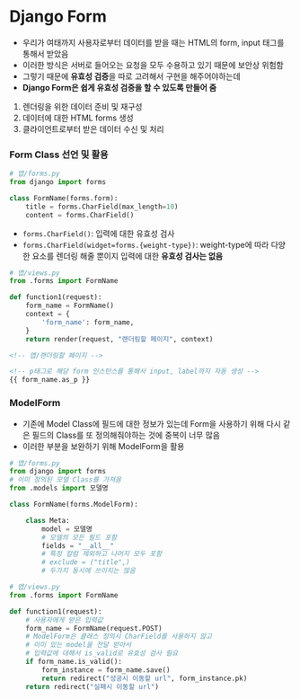 # Django Form

- 우리가 여태까지 사용자로부터 데이터를 받을 때는 HTML의 form, input 태그를 통해서 받았음
- 이러한 방식은 서버로 들어오는 요청을 모두 수용하고 있기 때문에 보안상 위험함
- 그렇기 때문에 **유효성 검증**을 따로 고려해서 구현을 해주어야하는데
- **Django Form은 쉽게 유효성 검증을 할 수 있도록 만들어 줌**

1. 렌더링을 위한 데이터 준비 및 재구성
2. 데이터에 대한 HTML forms 생성
3. 클라이언트로부터 받은 데이터 수신 및 처리

### Form Class 선언 및 활용

```python
# 앱/forms.py
from django import forms

class FormName(forms.form):
	title = forms.CharField(max_length=10)
	content = forms.CharField()
```

- `forms.CharField()`: 입력에 대한 유효성 검사
- `forms.CharField(widget=forms.{weight-type})`: weight-type에 따라 다양한 요소를 렌더링 해줄 뿐이지 입력에 대한 **유효성 검사는 없음**

```python
# 앱/views.py
from .forms import FormName

def function1(request):
	form_name = FormName()
	context = {
		'form_name': form_name,
	}
	return render(request, "랜더링할 페이지", context)
```

```html
<!-- 앱/랜더링할 페이지 -->

<!-- p태그로 해당 form 인스턴스를 통해서 input, label까지 자동 생성 -->
{{ form_name.as_p }}
```

### ModelForm

- 기존에 Model Class에 필드에 대한 정보가 있는데 Form을 사용하기 위해 다시 같은 필드의 Class를 또 정의해줘야하는 것에 중복이 너무 많음
- 이러한 부분을 보완하기 위해 ModelForm을 활용

```python
# 앱/forms.py
from django import forms
# 이미 정의된 모델 Class를 가져옴
from .models import 모델명

class FormName(forms.ModelForm):

	class Meta:
		model = 모델명
		# 모델의 모든 필드 포함
		fields = "__all__"
		# 특정 칼럼 제외하고 나머지 모두 포함
		# exclude = ("title",)
		# 두가지 동시에 쓰이지는 않음
```

```python
# 앱/views.py
from .forms import FormName

def function1(request):
	# 사용자에게 받은 입력값
	form_name = FormName(request.POST)
	# ModelForm은 클래스 정의시 CharField를 사용하지 않고
	# 이미 있는 model을 전달 받아서
	# 입력값에 대해서 is_valid로 유효성 검사 필요
	if form_name.is_valid():
		form_instance = form_name.save()
		return redirect("성공시 이동할 url", form_instance.pk)
	return redirect("실패시 이동할 url")
```
